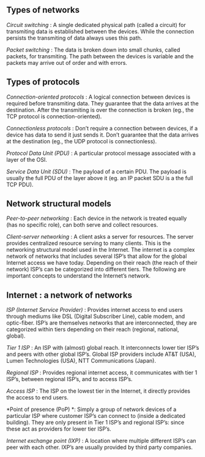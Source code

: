 ## Types of networks

*Circuit switching* : A single dedicated physical path (called a circuit) for transmiting data is established between the devices. While the connection persists the transmiting of data always uses this path.

*Packet switching* : The data is broken down into small chunks, called packets, for transmiting. The path between the devices is variable and the packets may arrive out of order and with errors.

## Types of protocols

*Connection-oriented protocols* : A logical connection between devices is required before transmiting data. They guarantee that the data arrives at the destination. After the transmiting is over the connection is broken (eg., the TCP protocol is connection-oriented).

*Connectionless protocols* : Don’t require a connection between devices, if a device has data to send it just sends it. Don’t guarantee that the data arrives at the destination (eg., the UDP protocol is connectionless).  

*Protocol Data Unit (PDU)* : A particular protocol message associated with a layer of the OSI.

*Service Data Unit (SDU)* : The payload of a certain PDU. The payload is usually the full PDU of the layer above it (eg. an IP packet SDU is a the full TCP PDU).

## Network structural models

*Peer-to-peer networking* : Each device in the network is treated equally (has no specific role), can both serve and collect resources.

*Client-server networking* :  A client asks a server for resources. The server provides centralized resource serving to many clients. This is the networking structural model used in the Internet.
The internet is a complex network of networks that includes several ISP’s that allow for the global Internet access we have today. Depending on their reach (the reach of their network) ISP’s can be categorized into different tiers. The following are important concepts to understand the Internet’s network.

## Internet : a network of networks

*ISP (Internet Service Provider)* : Provides internet access to end users through mediums like DSL (Digital Subscriber Line), cable modem, and optic-fiber. ISP’s are themselves networks that are interconnected, they are categorized within tiers depending on their reach (regional, national, global).

*Tier 1 ISP* : An ISP with (almost) global reach. It interconnects lower tier ISP’s and peers with other global ISP’s. Global ISP providers include AT&T (USA), Lumen Technologies (USA), NTT Communications (Japan).

*Regional ISP* : Provides regional internet access, it communicates with tier 1 ISP’s, between regional ISP’s, and to access ISP’s.

*Access ISP* :  The ISP on the lowest tier in the Internet, it directly provides the access to end users.

*Point of presence (PoP) *: Simply a group of network devices of a particular ISP where customer ISP’s can connect to (inside a dedicated building). They are only present in  Tier 1 ISP’s and regional ISP’s: since these act as providers for lower tier ISP’s.

*Internet exchange point (IXP)* : A location where multiple different ISP’s can peer with each other. IXP’s are usually provided by third party companies.
